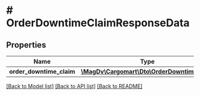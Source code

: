 # # OrderDowntimeClaimResponseData

## Properties

Name | Type | Description | Notes
------------ | ------------- | ------------- | -------------
**order_downtime_claim** | [**\MagDv\Cargomart\Dto\OrderDowntimeClaim**](OrderDowntimeClaim.md) |  |

[[Back to Model list]](../../README.md#models) [[Back to API list]](../../README.md#endpoints) [[Back to README]](../../README.md)
